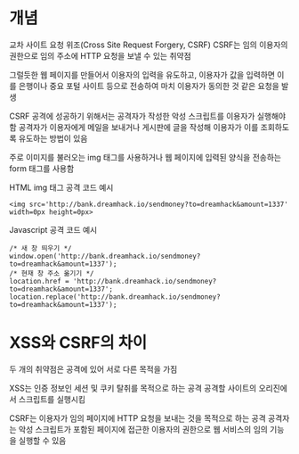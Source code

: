 # 개념
교차 사이트 요청 위조(Cross Site Request Forgery, CSRF)
CSRF는 임의 이용자의 권한으로 임의 주소에 HTTP 요청을 보낼 수 있는 취약점

그럴듯한 웹 페이지를 만들어서 이용자의 입력을 유도하고, 
이용자가 값을 입력하면 이를 은행이나 중요 포털 사이트 등으로 전송하여 
마치 이용자가 동의한 것 같은 요청을 발생

CSRF 공격에 성공하기 위해서는 공격자가 작성한 악성 스크립트를 이용자가 실행해야함
공격자가 이용자에게 메일을 보내거나 게시판에 글을 작성해 
이용자가 이를 조회하도록 유도하는 방법이 있음

주로 이미지를 불러오는 img 태그를 사용하거나 
웹 페이지에 입력된 양식을 전송하는 form 태그를 사용함

HTML img 태그 공격 코드 예시

	<img src='http://bank.dreamhack.io/sendmoney?to=dreamhack&amount=1337' width=0px height=0px>

Javascript 공격 코드 예시

	/* 새 창 띄우기 */
	window.open('http://bank.dreamhack.io/sendmoney?to=dreamhack&amount=1337');
	/* 현재 창 주소 옮기기 */
	location.href = 'http://bank.dreamhack.io/sendmoney?to=dreamhack&amount=1337';
	location.replace('http://bank.dreamhack.io/sendmoney?to=dreamhack&amount=1337');

# XSS와 CSRF의 차이
두 개의 취약점은 공격에 있어 서로 다른 목적을 가짐

XSS는 인증 정보인 세션 및 쿠키 탈취를 목적으로 하는 공격
공격할 사이트의 오리진에서 스크립트를 실행시킴

CSRF는 이용자가 임의 페이지에 HTTP 요청을 보내는 것을 목적으로 하는 공격
공격자는 악성 스크립트가 포함된 페이지에 접근한 이용자의 권한으로 웹 서비스의 임의 기능을 실행할 수 있음


